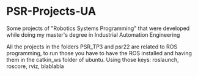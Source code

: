# PSR-Projects-UA
Some projects of "Robotics Systems Programming"  that were developed while doing my master's degree in Industrial Automation Engineering


All the projects in the folders PSR_TP3 and psr22 are related to ROS programming, to run those you have to have the ROS installed and having them in the
catkin_ws folder of ubuntu.
Using those keys: roslaunch, roscore, rviz, blablabla
